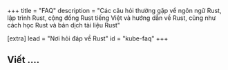 +++
title = "FAQ"
description = "Các câu hỏi thường gặp về ngôn ngữ Rust, lập trình Rust, cộng đồng  Rust tiếng Việt và hướng dẫn về Rust, cũng như cách học Rust và bản dịch tài liệu Rust"

[extra]
lead = "Nơi hỏi đáp về Rust"
id = "kube-faq"
+++

## Viết ....


